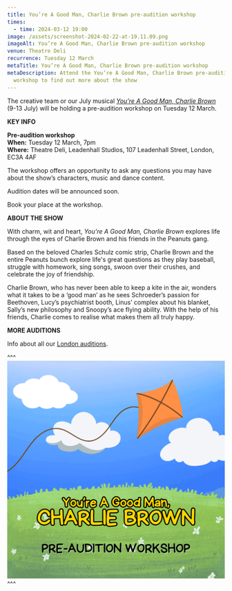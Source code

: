 ```yaml
---
title: You’re A Good Man, Charlie Brown pre-audition workshop
times:
  - time: 2024-03-12 19:00
image: /assets/screenshot-2024-02-22-at-19.11.09.png
imageAlt: You’re A Good Man, Charlie Brown pre-audition workshop
venue: Theatre Deli
recurrence: Tuesday 12 March
metaTitle: You’re A Good Man, Charlie Brown pre-audition workshop
metaDescription: Attend the You’re A Good Man, Charlie Brown pre-audition
  workshop to find out more about the show
---
```

The creative team or our July musical *[You’re A Good Man, Charlie Brown](https://www.sedos.co.uk/shows/2024-you-re-a-good-man-charlie-brown)* (9-13 July) will be holding a pre-audition workshop on Tuesday 12 March.

**KEY INFO**

**Pre-audition workshop**\
**When:** Tuesday 12 March, 7pm\
**Where:** Theatre Deli, Leadenhall Studios, 107 Leadenhall Street, London, EC3A 4AF

The workshop offers an opportunity to ask any questions you may have about the show’s characters, music and dance content.

Audition dates will be announced soon.

Book your place at the workshop.

**ABOUT THE SHOW**

With charm, wit and heart, *You're A Good Man, Charlie Brown* explores life through the eyes of Charlie Brown and his friends in the Peanuts gang.

Based on the beloved Charles Schulz comic strip, Charlie Brown and the entire Peanuts bunch explore life's great questions as they play baseball, struggle with homework, sing songs, swoon over their crushes, and celebrate the joy of friendship.

Charlie Brown, who has never been able to keep a kite in the air, wonders what it takes to be a ‘good man’ as he sees Schroeder’s passion for Beethoven, Lucy’s psychiatrist booth, Linus’ complex about his blanket, Sally’s new philosophy and Snoopy’s ace flying ability. With the help of his friends, Charlie comes to realise what makes them all truly happy.

**MORE AUDITIONS**

Info about all our [London auditions](https://www.sedos.co.uk/get-involved).

^^^
![You’re A Good Man, Charlie Brown pre-audition workshop](/assets/charliebrown_workshop.png)
^^^